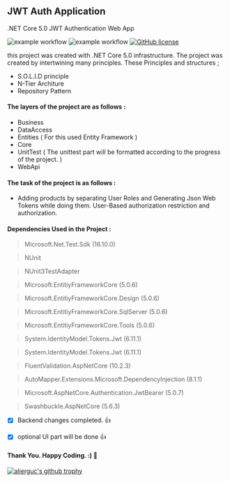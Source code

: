 ## JWT Auth Application
.NET Core 5.0 JWT Authentication Web App 

![example workflow](https://github.com/alierguc/JWTAuth_WebApp/actions/workflows/finalWorkflow.yml/badge.svg)
![example workflow](https://img.shields.io/badge/Release-1.0.0-blue)
[![GitHub license](https://img.shields.io/github/license/Naereen/StrapDown.js.svg)](https://github.com/Naereen/StrapDown.js/blob/master/LICENSE)


this project was created with .NET Core 5.0 infrastructure. 
The project was created by intertwining many principles. These Principles and structures ;

- S.O.L.I.D principle
- N-Tier Architure
- Repository Pattern

#### The layers of the project are as follows :

- Business
- DataAccess
- Entities ( For this used Entity Framework )
- Core
- UnitTest ( The unittest part will be formatted according to the progress of the project. )
- WebApi


#### The task of the project is as follows : 

- Adding products by separating User Roles and Generating Json Web Tokens
  while doing them. User-Based authorization restriction and authorization.


#### Dependencies Used in the Project :

> Microsoft.Net.Test.Sdk (16.10.0)

> NUnit

> NUnit3TestAdapter

> Microsoft.EntitiyFrameworkCore (5.0.6)

> Microsoft.EntitiyFrameworkCore.Design (5.0.6)

> Microsoft.EntitiyFrameworkCore.SqlServer (5.0.6)

> Microsoft.EntitiyFrameworkCore.Tools (5.0.6)

> System.IdentityModel.Tokens.Jwt (6.11.1)

> System.IdentityModel.Tokens.Jwt (6.11.1)

> FluentValidation.AspNetCore (10.2.3)

> AutoMapper.Extensions.Microsoft.DependencyInjection (8.1.1)

> Microsoft.AspNetCore.Authentication.JwtBearer (5.0.7)

> Swashbuckle.AspNetCore (5.6.3)




- [x] Backend changes completed. :+1:

- [x] optional UI part will be done :+1:


#### Thank You. Happy Coding. :) :wave:

[![alierguc's github trophy](https://github-profile-trophy.vercel.app/?username=alierguc&row=1)](https://github.com/alierguc/github-profile-trophy)



